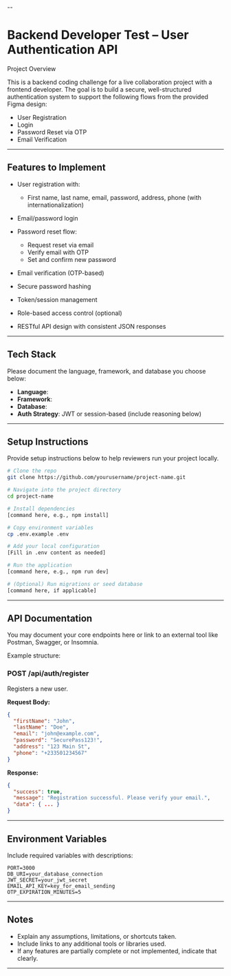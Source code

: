 --

# Backend Developer Test – User Authentication API

Project Overview

This is a backend coding challenge for a live collaboration project with a frontend developer. The goal is to build a secure, well-structured authentication system to support the following flows from the provided Figma design:

* User Registration
* Login
* Password Reset via OTP
* Email Verification

---

## Features to Implement

* User registration with:

  * First name, last name, email, password, address, phone (with internationalization)
* Email/password login
* Password reset flow:

  * Request reset via email
  * Verify email with OTP
  * Set and confirm new password
* Email verification (OTP-based)
* Secure password hashing
* Token/session management
* Role-based access control (optional)
* RESTful API design with consistent JSON responses

---

## Tech Stack

Please document the language, framework, and database you choose below:

* **Language**:
* **Framework**:
* **Database**:
* **Auth Strategy**: JWT or session-based (include reasoning below)

---

## Setup Instructions

Provide setup instructions below to help reviewers run your project locally.

```bash
# Clone the repo
git clone https://github.com/yourusername/project-name.git

# Navigate into the project directory
cd project-name

# Install dependencies
[command here, e.g., npm install]

# Copy environment variables
cp .env.example .env

# Add your local configuration
[Fill in .env content as needed]

# Run the application
[command here, e.g., npm run dev]

# (Optional) Run migrations or seed database
[command here, if applicable]
```

---

## API Documentation

You may document your core endpoints here or link to an external tool like Postman, Swagger, or Insomnia.

Example structure:

### POST /api/auth/register

Registers a new user.

**Request Body:**

```json
{
  "firstName": "John",
  "lastName": "Doe",
  "email": "john@example.com",
  "password": "SecurePass123!",
  "address": "123 Main St",
  "phone": "+233501234567"
}
```

**Response:**

```json
{
  "success": true,
  "message": "Registration successful. Please verify your email.",
  "data": { ... }
}
```

---

## Environment Variables

Include required variables with descriptions:

```
PORT=3000
DB_URI=your_database_connection
JWT_SECRET=your_jwt_secret
EMAIL_API_KEY=key_for_email_sending
OTP_EXPIRATION_MINUTES=5
```

---

## Notes

* Explain any assumptions, limitations, or shortcuts taken.
* Include links to any additional tools or libraries used.
* If any features are partially complete or not implemented, indicate that clearly.

---
